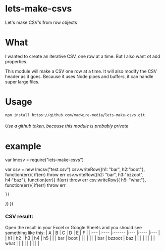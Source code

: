 # lets-make-csvs
Let's make CSV's from row objects


# What
I wanted to create an iterative CSV, one row at a time.  But I also want ot add properties.

This module will make a CSV one row at a time. It will also modify the CSV header as it goes. Because it uses Node pipes and buffers, it can handle super large files.  

# Usage

`npm install https://github.com/madwire-media/lets-make-csvs.git`

###### Use a github token, because this module is probably private

# example
var lmcsv = require("lets-make-csvs")


var csv = new lmcsv("test.csv")
csv.writeRow({h1: "bar", h2:"boot"}, function(err){
  if(err) throw err
  csv.writeRow({h2: "bar", h3:"bzzoot", h4:"baz"}, function(err){
    if(err) throw err
    csv.writeRow({ h5: "what"}, function(err){
      if(err) throw err

    })
  })
})

### CSV result:
Open the result in your Excel or Google Sheets and you should see something like this:
| A   | B    | C      | D   | E    | F   |
|:--- |:---- |:------ |:--- |:---- |:--- |
| h1  | h2   | h3     | h4  | h5   |     |
| bar | boot |        |     |      |     |
|     | bar  | bzzoot | baz |      |     |
|     |      |        |     | what |     |
|     |      |        |     |      |     |
